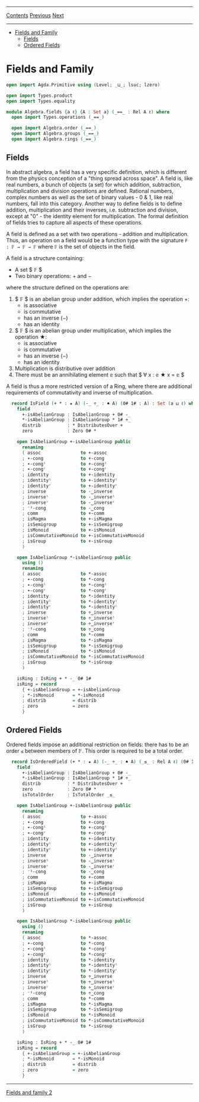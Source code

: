****
[Contents](contents.html)
[Previous](Algebra.rings.html)
[Next](./Algebra.fields2.html)

<!-- START doctoc generated TOC please keep comment here to allow auto update -->
<!-- DON'T EDIT THIS SECTION, INSTEAD RE-RUN doctoc TO UPDATE -->
****

- [Fields and Family](#fields-and-family)
  - [Fields](#fields)
  - [Ordered Fields](#ordered-fields)

<!-- END doctoc generated TOC please keep comment here to allow auto update -->

# Fields and Family

```agda
open import Agda.Primitive using (Level; _⊔_; lsuc; lzero)

open import Types.product
open import Types.equality

module Algebra.fields {a ℓ} {A : Set a} (_==_ : Rel A ℓ) where
  open import Types.operations (_==_)

  open import Algebra.order (_==_)
  open import Algebra.groups (_==_)
  open import Algebra.rings (_==_)
```

## Fields

In abstract algebra, a field has a very specific definition, which is different from the physics conception of a "thing spread across space". A field is, like real numbers, a bunch of objects (a set) for which addition, subtraction, multiplication and division operations are defined. Rational numbers, complex numbers as well as the set of binary values - 0 & 1, like real numbers, fall into this category. Another way to define fields is to define addition, multiplication and their inverses, i.e. subtraction and division, except at "0" - the identity element for multiplication. The formal definition of fields tries to capture all aspects of these operations.

A field is defined as a set with two operations - addition and multiplication. Thus, an operation on a field would be a function type with the signature `F : 𝔽 → 𝔽 → 𝔽` where `𝔽` is the set of objects in the field.

A field is a structure containing:

- A set $ 𝔽 $
- Two binary operations: + and −

where the structure defined on the operations are:

1. $ 𝔽 $ is an abelian group under addition, which implies the operation +:
    - is associative
    - is commutative
    - has an inverse (−)
    - has an identity
2. $ 𝔽 $ is an abelian group under multiplication, which implies the operation ★:
    - is associative
    - is commutative
    - has an inverse (−)
    - has an identity
3. Multiplication is distributive over addition
4. There must be an annihilating element 𝕖 such that $ ∀ x : 𝕖 ★ x = 𝕖 $

A field is thus a more restricted version of a Ring, where there are additional requirements of commutativity and inverse of multiplication.

```agda
  record IsField (+ * : ★ A) (-_ ÷_ : ♠ A) (0# 1# : A) : Set (a ⊔ ℓ) where
    field
      +-isAbelianGroup : IsAbelianGroup + 0# -_
      *-isAbelianGroup : IsAbelianGroup * 1# ÷_
      distrib          : * DistributesOver +
      zero             : Zero 0# *

    open IsAbelianGroup +-isAbelianGroup public
      renaming
      ( assoc               to +-assoc
      ; ∙-cong              to +-cong
      ; ∙-congˡ             to +-congˡ
      ; ∙-congʳ             to +-congʳ
      ; identity            to +-identity
      ; identityˡ           to +-identityˡ
      ; identityʳ           to +-identityʳ
      ; inverse             to -‿inverse
      ; inverseˡ            to -‿inverseˡ
      ; inverseʳ            to -‿inverseʳ
      ; ⁻¹-cong             to -‿cong
      ; comm                to +-comm
      ; isMagma             to +-isMagma
      ; isSemigroup         to +-isSemigroup
      ; isMonoid            to +-isMonoid
      ; isCommutativeMonoid to +-isCommutativeMonoid
      ; isGroup             to +-isGroup
      )

    open IsAbelianGroup *-isAbelianGroup public
      using ()
      renaming
      ( assoc               to *-assoc
      ; ∙-cong              to *-cong
      ; ∙-congˡ             to *-congˡ
      ; ∙-congʳ             to *-congʳ
      ; identity            to *-identity
      ; identityˡ           to *-identityˡ
      ; identityʳ           to *-identityʳ
      ; inverse             to ÷‿inverse
      ; inverseˡ            to ÷‿inverseˡ
      ; inverseʳ            to ÷‿inverseʳ
      ; ⁻¹-cong             to ÷‿cong
      ; comm                to *-comm
      ; isMagma             to *-isMagma
      ; isSemigroup         to *-isSemigroup
      ; isMonoid            to *-isMonoid
      ; isCommutativeMonoid to *-isCommutativeMonoid
      ; isGroup             to *-isGroup
      )

    isRing : IsRing + * -_ 0# 1#
    isRing = record
      { +-isAbelianGroup = +-isAbelianGroup
      ; *-isMonoid       = *-isMonoid
      ; distrib          = distrib
      ; zero             = zero
      }
```

## Ordered Fields

Ordered fields impose an additional restriction on fields: there has to be an order `≤` between members of 𝔽. This order is required to be a total order.

```agda
  record IsOrderedField (+ * : ★ A) (-_ ÷_ : ♠ A) (_≤_ : Rel A ℓ) (0# 1# : A) : Set (a ⊔ ℓ) where
    field
      +-isAbelianGroup : IsAbelianGroup + 0# -_
      *-isAbelianGroup : IsAbelianGroup * 1# ÷_
      distrib          : * DistributesOver +
      zero             : Zero 0# *
      isTotalOrder     : IsTotalOrder _≤_

    open IsAbelianGroup +-isAbelianGroup public
      renaming
      ( assoc               to +-assoc
      ; ∙-cong              to +-cong
      ; ∙-congˡ             to +-congˡ
      ; ∙-congʳ             to +-congʳ
      ; identity            to +-identity
      ; identityˡ           to +-identityˡ
      ; identityʳ           to +-identityʳ
      ; inverse             to -‿inverse
      ; inverseˡ            to -‿inverseˡ
      ; inverseʳ            to -‿inverseʳ
      ; ⁻¹-cong             to -‿cong
      ; comm                to +-comm
      ; isMagma             to +-isMagma
      ; isSemigroup         to +-isSemigroup
      ; isMonoid            to +-isMonoid
      ; isCommutativeMonoid to +-isCommutativeMonoid
      ; isGroup             to +-isGroup
      )

    open IsAbelianGroup *-isAbelianGroup public
      using ()
      renaming
      ( assoc               to *-assoc
      ; ∙-cong              to *-cong
      ; ∙-congˡ             to *-congˡ
      ; ∙-congʳ             to *-congʳ
      ; identity            to *-identity
      ; identityˡ           to *-identityˡ
      ; identityʳ           to *-identityʳ
      ; inverse             to ÷‿inverse
      ; inverseˡ            to ÷‿inverseˡ
      ; inverseʳ            to ÷‿inverseʳ
      ; ⁻¹-cong             to ÷‿cong
      ; comm                to *-comm
      ; isMagma             to *-isMagma
      ; isSemigroup         to *-isSemigroup
      ; isMonoid            to *-isMonoid
      ; isCommutativeMonoid to *-isCommutativeMonoid
      ; isGroup             to *-isGroup
      )

    isRing : IsRing + * -_ 0# 1#
    isRing = record
      { +-isAbelianGroup = +-isAbelianGroup
      ; *-isMonoid       = *-isMonoid
      ; distrib          = distrib
      ; zero             = zero
      }
```


****
[Fields and family 2](./Algebra.fields2.html)
